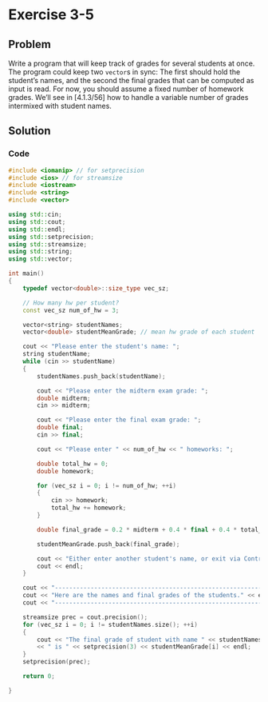 # Exercise 3-5

## Problem
Write a program that will keep track of grades for several students at once. The program could keep two `vector`s in sync: The first should hold the student’s names, and the second the final grades that can be computed as input is read. For now, you should assume a fixed number of homework grades. We’ll see in [4.1.3/56] how to handle a variable number of grades intermixed with student names.

## Solution

### Code
```Cpp
#include <iomanip> // for setprecision
#include <ios> // for streamsize
#include <iostream>
#include <string>
#include <vector>

using std::cin;
using std::cout;
using std::endl;
using std::setprecision;
using std::streamsize;
using std::string;
using std::vector;

int main()
{
	typedef vector<double>::size_type vec_sz;

	// How many hw per student?
	const vec_sz num_of_hw = 3;

	vector<string> studentNames; 
	vector<double> studentMeanGrade; // mean hw grade of each student

	cout << "Please enter the student's name: ";
	string studentName;
	while (cin >> studentName)
	{
		studentNames.push_back(studentName);

		cout << "Please enter the midterm exam grade: ";
		double midterm;
		cin >> midterm;

		cout << "Please enter the final exam grade: ";
		double final;
		cin >> final;

		cout << "Please enter " << num_of_hw << " homeworks: ";

		double total_hw = 0;
		double homework;

		for (vec_sz i = 0; i != num_of_hw; ++i)
		{
			cin >> homework;
			total_hw += homework;
		}

		double final_grade = 0.2 * midterm + 0.4 * final + 0.4 * total_hw / num_of_hw;

		studentMeanGrade.push_back(final_grade);

		cout << "Either enter another student's name, or exit via Control+D.";
		cout << endl;
	}

	cout << "-------------------------------------------------------------" << endl;
	cout << "Here are the names and final grades of the students." << endl;
	cout << "-------------------------------------------------------------" << endl;

	streamsize prec = cout.precision();
	for (vec_sz i = 0; i != studentNames.size(); ++i)
	{
		cout << "The final grade of student with name " << studentNames[i] 
		<< " is " << setprecision(3) << studentMeanGrade[i] << endl;
	}
	setprecision(prec);

	return 0;

}
```
